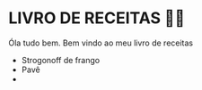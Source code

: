 # LIVRO DE RECEITAS 🍴🍕

Óla tudo bem. Bem vindo ao meu livro de receitas

* Strogonoff de frango
* Pavê
* 
